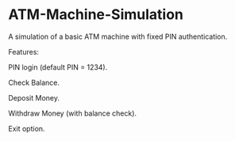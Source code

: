 # ATM-Machine-Simulation

A simulation of a basic ATM machine with fixed PIN authentication.

Features:

PIN login (default PIN = 1234).

Check Balance.

Deposit Money.

Withdraw Money (with balance check).

Exit option.
